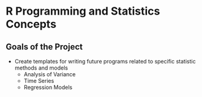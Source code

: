 # R Programming and Statistics Concepts
## Goals of the Project
- Create templates for writing future programs related to specific statistic methods and models
  - Analysis of Variance
  - Time Series
  - Regression Models
